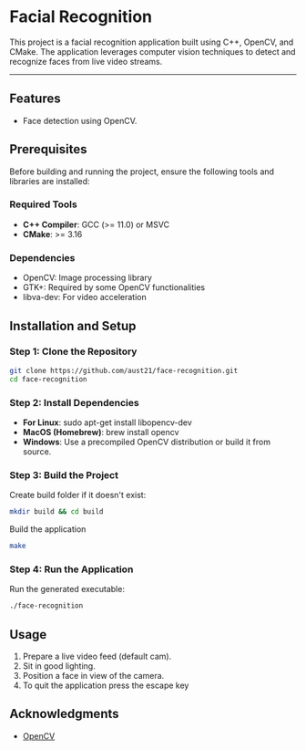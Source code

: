 # Facial Recognition

This project is a facial recognition application built using C++, OpenCV, and CMake. The application leverages computer vision techniques to detect and recognize faces from live video streams.

---

## Features
- Face detection using OpenCV.


## Prerequisites
Before building and running the project, ensure the following tools and libraries are installed:

### Required Tools
- **C++ Compiler**: GCC (>= 11.0) or MSVC
- **CMake**: >= 3.16

### Dependencies
- OpenCV: Image processing library
- GTK+: Required by some OpenCV functionalities
- libva-dev: For video acceleration

## Installation and Setup

### Step 1: Clone the Repository
```bash
git clone https://github.com/aust21/face-recognition.git
cd face-recognition
```

### Step 2: Install Dependencies
- **For Linux**: sudo apt-get install libopencv-dev
- **MacOS (Homebrew)**: brew install opencv
- **Windows**: Use a precompiled OpenCV distribution or build it from source.

### Step 3: Build the Project

Create build folder if it doesn't exist:

```bash
mkdir build && cd build
```

Build the application
```bash
make
```

### Step 4: Run the Application

Run the generated executable:
```bash
./face-recognition
```

## Usage
1. Prepare a live video feed (default cam).
2. Sit in good lighting.
3. Position a face in view of the camera.
4. To quit the application press the escape key

## Acknowledgments
- [OpenCV](https://opencv.org/)
